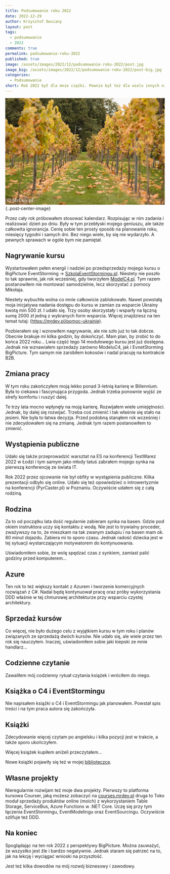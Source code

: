 ```yaml
---
title: Podsumowanie roku 2022
date: 2022-12-29
author: Krzysztof Owsiany
layout: post
tags:
  - podsumowanie
  - 2022
comments: true
permalink: podsumowanie-roku-2022
published: true
image: /assets/images/2022/12/podsumowanie-roku-2022/post.jpg
image_big: /assets/images/2022/12/podsumowanie-roku-2022/post-big.jpg
categories:
  - Podsumowanie
short: Rok 2022 był dla mnie ciężki. Pewnie był też dla wielu innych niezbyt łaskawy. Za sprawą wychodzenia z pandemii i wybuchu wojny. Jednak żyć trzeba dalej. I tak właśnie kończę ten 12-miesięczny okres. Przed, dzień osiągnięcia 4 z przodu.
---
```

![Podsumowanie roku 2022][image1-big]{:.post-center-image}

Przez cały rok próbowałem stosować kalendarz. Rozpisując w nim zadania i realizować dzień po dniu. Były w tym przebłyski mojego geniuszu, ale także całkowita ignorancja. Cenię sobie ten prosty sposób na planowanie roku, miesięcy tygodni i samych dni. Bez niego wiele, by się nie wydarzyło. A pewnych sprawach w ogóle bym nie pamiętał.

## Nagrywanie kursu
Wystartowałem pełen energii i nadziei po przedsprzedaży mojego kursu o BigPicture EventStorming -> [SzkolaEventStormingu.pl](https://SzkolaEventStormingu.pl). Niestety nie poszło to tak sprawnie, jak rok wcześniej, gdy tworzyłem [ModelC4.pl](https://ModelC4.pl). Tym razem postanowiłem nie montować samodzielnie, lecz skorzystać z pomocy Mikołaja.

Niestety wybuchła wolna co mnie całkowicie zablokowało.
Nawet powstałą moja inicjatywa nadania dostępu do kursu w zamian za wsparcie Ukrainy kwotą min 500 zł. I udało się. Trzy osoby skorzystały i wsparły na łączną sumę 2000 zł jedną z wybranych form wsparcia. Więcej znajdziesz na ten temat tutaj: (https://mrdev.pl/pomoc-ukrainie).

Pozbierałem się i wznowiłem nagrywanie, ale nie szło już to tak dobrze. Obecnie brakuje mi kilka godzin, by dokończyć. Mam plan, by zrobić to do końca 2022 roku... Lwia część tego 14 modułowego kursu jest już dostępna. Jednak nie wznawiałem sprzedaży zarówno ModeluC4, jak i EvnetStorming BigPicture.
Tym samym nie zarobiłem kokosów i nadal pracuję na kontrakcie B2B.

## Zmiana pracy

W tym roku zakończyłem moją lekko ponad 3-letnią karierę w Billennium. Była to ciekawa i fascynująca przygoda. Jednak trzeba ponownie wyjść ze strefy komfortu i ruszyć dalej.

Te trzy lata mocno wpłynęły na moją karierę. Rozwijałem wiele umiejętności. Jednak, by dalej się rozwijać. Trzeba coś zmienić i tak właśnie się stało na jesieni. Nie była to łatwa decyzja. Przed podobną stanąłem rok wcześniej i nie zdecydowałem się na zmianę. Jednak tym razem postanowiłem to zmienić.


## Wystąpienia publiczne
Udało się także przeprowadzić warsztat na ES na konferencji TestWarez 2022 w Łodzi i tym samym jako młody tatuś zabrałem mojego synka na pierwszą konferencję ze świata IT.

Rok 2022 przez ojcowanie nie był obfity w wystąpienia publiczne. Kilka prezentacji odbyło się online. Udało się też opowiedzieć o introwertyzmie na konferencji (PyrCaster.pl) w Poznaniu.
Oczywiście udałem się z całą rodziną.

## Rodzina
Za to od początku lata dość regularnie zabieram synka na basen. Gdzie pod okiem instruktora uczy się kontaktu z wodą. Nie jest to trywialny proceder, zważywszy na to, że mieszkam na tak zwanym zadupiu i na basen mam ok. 80 minut dojazdu. Zabiera mi to sporo czasu. Jednak radość dziecka jest w tej sytuacji wystarczającym motywatorem do kontynuowania.

Uświadomiłem sobie, że wolę spędzać czas z synkiem, zamiast palić godziny przed komputerem...

## Azure
Ten rok to też większy kontakt z Azurem i tworzenie komercyjnych rozwiązań z C#. Nadal będę kontynuował pracę oraz próby wykorzystania DDD właśnie w tej chmurowej architekturze przy wsparciu czystej architektury.

## Sprzedaż kursów
Co więcej, nie było dużego celu z wyjątkiem kursu w tym roku i planów związanych ze sprzedażą dwóch kursów.
Nie udało się, ale wiele przez ten rok się nauczyłem. Inaczej, uświadomiłem sobie jaki kiepski ze mnie handlarz...

## Codzienne czytanie
Zawaliłem mój codzienny rytuał czytania książek i wróciłem do niego.


## Książka o C4 i EventStormingu
Nie napisałem książki o C4 i EventStormingu jak planowałem. Powstał spis treści i na tym praca autora się zakończyła.

## Książki
Zdecydowanie więcej czytam po angielsku i kilka pozycji jest w trakcie, a także sporo ukończyłem.

Więcej książek kupiłem aniżeli przeczytałem...

Nowe książki pojawiły się też w mojej [biblioteczce]({{site.url}}/biblioteczka).

## Własne projekty
Nieregularnie rozwijam też moje dwa projekty. Pierwszy to platforma kursowa Courser, jaką możesz zobaczyć na [courses.mrdev.pl](https://courses.mrdev.pl) druga to Toko moduł sprzedaży produktów online (moich) z wykorzystaniem Table Storage, ServiceBus, Azure Functions w .NET Core. Uczę się przy tym łączenia EventStormingu, EventModelingu oraz EventSourcingu. Oczywiście szlifuje też DDD.


## Na koniec
Spoglądając na ten rok 2022 z perspektywy BigPicture. Można zauważyć, że wszystko jest źle i bardzo negatywnie. Jednak staram się patrzeć na to, jak na lekcję i wyciągać wnioski na przyszłość.

Jest też kilka dowodów na mój rozwój biznesowy i zawodowy.

[image1]: /assets/images/2022/12/podsumowanie-roku-2022/post.jpg
[image1-big]: /assets/images/2022/12/podsumowanie-roku-2022/post-big.jpg
